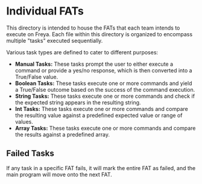 # Individual FATs
This directory is intended to house the FATs that each team intends to execute on Freya. Each file within this directory is organized to encompass multiple "tasks" executed sequentially.

Various task types are defined to cater to different purposes:

- **Manual Tasks:** These tasks prompt the user to either execute a command or provide a yes/no response, which is then converted into a True/False value.
- **Boolean Tasks:** These tasks execute one or more commands and yield a True/False outcome based on the success of the command execution.
- **String Tasks:** These tasks execute one or more commands and check if the expected string appears in the resulting string.
- **Int Tasks:** These tasks execute one or more commands and compare the resulting value against a predefined expected value or range of values.
- **Array Tasks:** These tasks execute one or more commands and compare the results against a predefined array.

## Failed Tasks
If any task in a specific FAT fails, it will mark the entire FAT as failed, and the main program will move onto the next FAT.